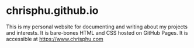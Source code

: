 # chrisphu.github.io
This is my personal website for documenting and writing about my projects and interests. It is bare-bones HTML and CSS hosted on GitHub Pages. It is accessible at https://www.chrisphu.com
